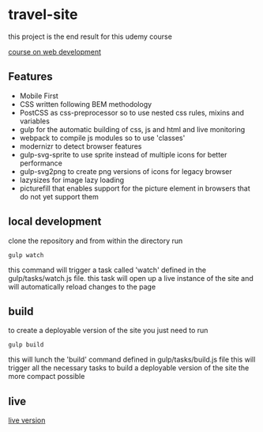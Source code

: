 # travel-site

this project is the end result for this udemy course

[course on web development](https://www.udemy.com/git-a-web-developer-job-mastering-the-modern-workflow/learn/v4/overview)


## Features

- Mobile First 
- CSS written following BEM methodology
- PostCSS as css-preprocessor so to use nested css rules, mixins and variables
- gulp for the automatic building of css, js and html and live monitoring
- webpack to compile js modules so to use 'classes'
- modernizr to detect browser features
- gulp-svg-sprite to use sprite instead of multiple icons for better performance
- gulp-svg2png to create png versions of icons for legacy browser
- lazysizes for image lazy loading 
- picturefill that enables support for the picture element in browsers that do not yet support them


## local development

clone the repository and from within the directory run

``` gulp watch ```

this command will trigger a task called 'watch' defined in the gulp/tasks/watch.js file.
this task will open up a live instance of the site and will automatically reload changes to the page

## build

to create a deployable version of the site you just need to run

``` gulp build ```

this will lunch the 'build' command defined in gulp/tasks/build.js file 
this will trigger all the necessary tasks to build a deployable version of the site
the more compact possible

## live 

[live version](https://dodo-robot.github.io/travel-site/)



 
